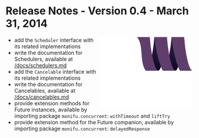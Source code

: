 # Release Notes - Version 0.4 - March 31, 2014

<img src="/docs/assets/monifu.png" align="right" />

- add the `Scheduler` interface with its related implementations
- write the documentation for Schedulers, available at
  [/docs/schedulers.md](/docs/schedulers.md)
- add the `Cancelable` interface with its related implementations
- write the documentation for Cancelables, available at
  [/docs/cancelables.md](/docs/cancelables.md)
- provide extension methods for Future instances, available by
  importing package `monifu.concurrent`: `withTimeout` and `liftTry`
- provide extension method for the Future companion, available by
  importing package `monifu.concurrent`: `delayedResponse`
